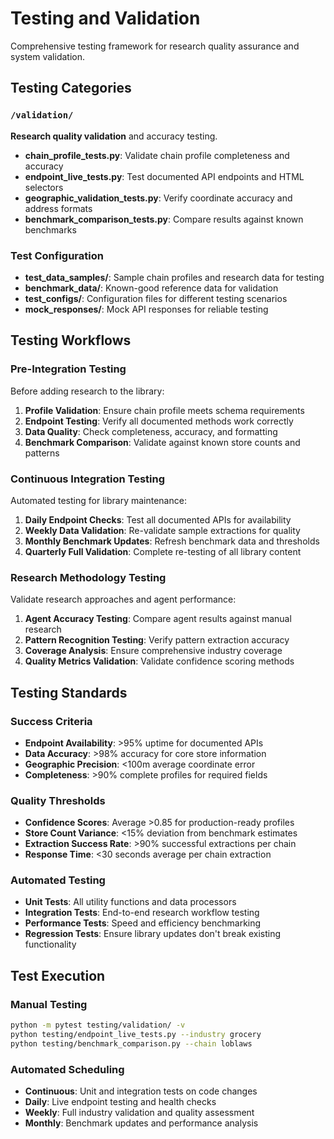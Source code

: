 # Testing and Validation

Comprehensive testing framework for research quality assurance and system validation.

## Testing Categories

### `/validation/`
**Research quality validation** and accuracy testing.
- **chain_profile_tests.py**: Validate chain profile completeness and accuracy
- **endpoint_live_tests.py**: Test documented API endpoints and HTML selectors
- **geographic_validation_tests.py**: Verify coordinate accuracy and address formats
- **benchmark_comparison_tests.py**: Compare results against known benchmarks

### Test Configuration
- **test_data_samples/**: Sample chain profiles and research data for testing
- **benchmark_data/**: Known-good reference data for validation
- **test_configs/**: Configuration files for different testing scenarios
- **mock_responses/**: Mock API responses for reliable testing

## Testing Workflows

### Pre-Integration Testing
Before adding research to the library:
1. **Profile Validation**: Ensure chain profile meets schema requirements
2. **Endpoint Testing**: Verify all documented methods work correctly
3. **Data Quality**: Check completeness, accuracy, and formatting
4. **Benchmark Comparison**: Validate against known store counts and patterns

### Continuous Integration Testing
Automated testing for library maintenance:
1. **Daily Endpoint Checks**: Test all documented APIs for availability
2. **Weekly Data Validation**: Re-validate sample extractions for quality
3. **Monthly Benchmark Updates**: Refresh benchmark data and thresholds
4. **Quarterly Full Validation**: Complete re-testing of all library content

### Research Methodology Testing
Validate research approaches and agent performance:
1. **Agent Accuracy Testing**: Compare agent results against manual research
2. **Pattern Recognition Testing**: Verify pattern extraction accuracy
3. **Coverage Analysis**: Ensure comprehensive industry coverage
4. **Quality Metrics Validation**: Validate confidence scoring methods

## Testing Standards

### Success Criteria
- **Endpoint Availability**: >95% uptime for documented APIs
- **Data Accuracy**: >98% accuracy for core store information
- **Geographic Precision**: <100m average coordinate error
- **Completeness**: >90% complete profiles for required fields

### Quality Thresholds
- **Confidence Scores**: Average >0.85 for production-ready profiles
- **Store Count Variance**: <15% deviation from benchmark estimates
- **Extraction Success Rate**: >90% successful extractions per chain
- **Response Time**: <30 seconds average per chain extraction

### Automated Testing
- **Unit Tests**: All utility functions and data processors
- **Integration Tests**: End-to-end research workflow testing
- **Performance Tests**: Speed and efficiency benchmarking
- **Regression Tests**: Ensure library updates don't break existing functionality

## Test Execution

### Manual Testing
```bash
python -m pytest testing/validation/ -v
python testing/endpoint_live_tests.py --industry grocery
python testing/benchmark_comparison.py --chain loblaws
```

### Automated Scheduling
- **Continuous**: Unit and integration tests on code changes
- **Daily**: Live endpoint testing and health checks
- **Weekly**: Full industry validation and quality assessment
- **Monthly**: Benchmark updates and performance analysis